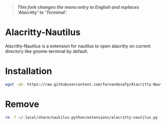 > **_This fork changes the menu entry to English and replaces 'Alacritty' to 'Terminal'._**

# Alacritty-Nautilus

Alacritty-Nautilus is a extension for nautilus to open alacritty on current directory like gnome-terminal by default.

# Installation

```sh
wget -qO- https://raw.githubusercontent.com/fernandesafp/Alacritty-Nautilus/master/install.sh | bash
```

# Remove

```sh
rm -f ~/.local/share/nautilus-python/extensions/alacritty-nautilus.py
```
